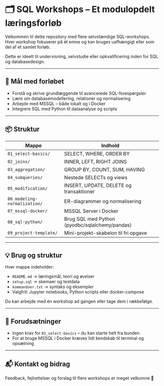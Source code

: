 # 🗂️ SQL Workshops – Et modulopdelt læringsforløb

Velkommen til dette repository med flere selvstændige SQL-workshops. Hver workshop fokuserer på ét emne og kan bruges uafhængigt eller som del af et samlet forløb.

Dette er ideelt til undervisning, selvstudie eller opkvalificering inden for SQL og databasedesign.

---

## 🎯 Mål med forløbet

- Forstå og skrive grundlæggende til avancerede SQL-forespørgsler
- Lære om databasemodellering, relationer og normalisering
- Arbejde med MSSQL – både lokalt og i Docker
- Integrere SQL med Python til dataanalyse og scripts

---

## 📦 Struktur

| Mappe | Indhold |
|-------|---------|
| `01_select-basics/`           | SELECT, WHERE, ORDER BY |
| `02_joins/`                   | INNER, LEFT, RIGHT JOINS |
| `03_aggregation/`             | GROUP BY, COUNT, SUM, HAVING |
| `04_subqueries/`              | Nestede SELECTs og views |
| `05_modification/`            | INSERT, UPDATE, DELETE og transaktioner |
| `06_modeling-normalization/`  | ER-diagrammer og normalisering |
| `07_mssql-docker/`            | MSSQL Server i Docker |
| `08_sql-python/`              | Brug SQL med Python (pyodbc/sqlalchemy/pandas) |
| `09_project-template/`        | Mini-projekt-skabelon til fri opgave |

---

## 💡 Brug og struktur

Hver mappe indeholder:
- `README.md` → læringsmål, teori og øvelser
- `setup.sql` → skemaer og testdata
- `kommandoer.txt` → syntaks og eksempler
- Valgfrit: Jupyter notebooks, Python scripts eller docker-compose

Du kan arbejde med én workshop ad gangen eller tage dem i rækkefølge.

---

## 🧠 Forudsætninger

- Ingen krav for `01_select-basics` – du kan starte helt fra bunden
- For at bruge MSSQL i Docker kræves lidt kendskab til terminal og opsætning

---

## 📬 Kontakt og bidrag

Feedback, fejlrettelser og forslag til flere workshops er meget velkomne 🙌

